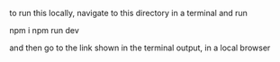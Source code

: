 to run this locally, navigate to this directory in a terminal and run

npm i
npm run dev

and then go to the link shown in the terminal output, in a local browser